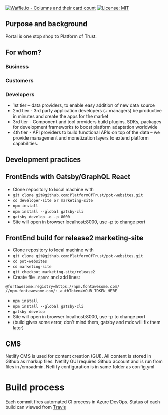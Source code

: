 
[![Waffle.io - Columns and their card count](https://badge.waffle.io/PlatformOfTrust/website.svg?columns=all)](https://waffle.io/PlatformOfTrust/website)  [![License: MIT](https://img.shields.io/badge/License-MIT-yellow.svg)](https://opensource.org/licenses/MIT)


## Purpose and background
Portal is one stop shop to Platform of Trust.  

## For whom? 

### Business

### Customers


### Developers
* 1st tier – data providers, to enable easy addition of new data source
* 2nd tier - 3rd party application developers (+ managers) be productive in minutes and create the apps for the market
* 3rd tier - Component and tool providers build plugins, SDKs, packages for development frameworks to boost platform adaptation worldwide
* 4th tier - API providers to build functional APIs on top of the data – we provide management and monetization layers to extend platform capabilities. 

## Development practices

## FrontEnds with Gatsby/GraphQL React 

* Clone repository to local machine with 
* ``git clone git@github.com:PlatformOfTrust/pot-websites.git``
* ``cd developer-site or marketing-site``
* ``npm install``
* ``npm install --global gatsby-cli``
* ``gatsby develop -o -p 8000``
* Site will open in browser localhost:8000, use -p to change port

## FrontEnd build for release2 marketing-site 

* Clone repository to local machine with 
* ``git clone git@github.com:PlatformOfTrust/pot-websites.git``
* ``cd pot-websites`` 
* ``cd marketing-site``
* ``git checkout marketing-site/release2`` 
* Create file `.npmrc` and add lines: 

```
@fortawesome:registry=https://npm.fontawesome.com/
//npm.fontawesome.com/:_authToken=YOUR_TOKEN_HERE
```

* ``npm install``
* ``npm install --global gatsby-cli``
* ``gatsby develop``
* Site will open in browser localhost:8000, use -p to change port
* (build gives some error, don't mind them, gatsby and mdx will fix them later)

## CMS 
Netlify CMS is used for content creation (GUI). All content is stored in Github as markup files. Netlify GUI requires Github account and is run from files in /cmsadmin. Netlify configuration is in same folder as config.yml

# Build process
Each commit fires automated CI process in Azure DevOps. Status of each build can viewed from [Travis](https://travis-ci.org/PlatformOfTrust/developer.oftrust.net) 

